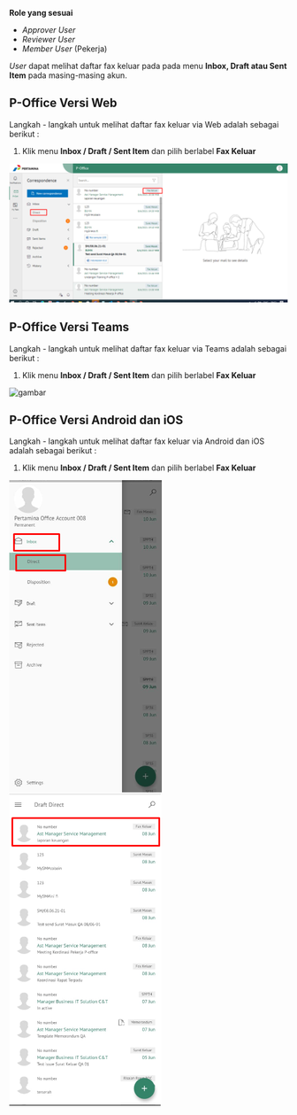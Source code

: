 **Role yang sesuai**

- *Approver User*
- *Reviewer User*
- *Member User* (Pekerja)

*User* dapat melihat daftar fax keluar pada pada menu **Inbox, Draft atau Sent Item** pada masing-masing akun. 

## **P-Office Versi Web**

Langkah - langkah untuk melihat daftar fax keluar via Web adalah sebagai berikut :

1. Klik menu **Inbox / Draft / Sent Item** dan pilih berlabel **Fax Keluar**

![gambar](FaxKeluar/FK_Web/02FK1.png)

## **P-Office Versi Teams**

Langkah - langkah untuk melihat daftar fax keluar via Teams adalah sebagai berikut :

1. Klik menu **Inbox / Draft / Sent Item** dan pilih berlabel **Fax Keluar**

![gambar](FaxKeluar/FK_Teams/FK01.png)

## **P-Office Versi Android dan iOS**

Langkah - langkah untuk melihat daftar fax keluar via Android dan iOS adalah sebagai berikut :

1. Klik menu **Inbox / Draft / Sent Item** dan pilih berlabel **Fax Keluar**

![gambar](FaxKeluar/FK_Android/DaftarFK/02A01.png) ![gambar](FaxKeluar/FK_Android/DaftarFK/02A02.png)

